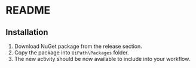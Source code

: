 # README

## Installation

1. Download NuGet package from the release section. 
2. Copy the package into `UiPath\Packages` folder. 
3. The new activity should be now available to include into your workflow.
